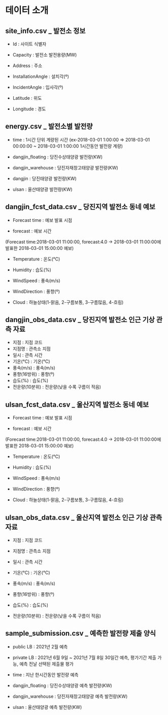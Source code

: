 # **데이터 소개**

## site_info.csv _ 발전소 정보

- Id : 사이트 식별자

- Capacity : 발전소 발전용량(MW)

- Address : 주소

- InstallationAngle : 설치각(º)

- IncidentAngle : 입사각(º)

- Latitude : 위도

- Longitude : 경도

## energy.csv _ 발전소별 발전량

- time : 1시간 단위 계량된 시간 (ex-2018-03-01 1:00:00 => 2018-03-01 00:00:00 ~ 2018-03-01 1:00:00 1시간동안 발전량 계량)

- dangjin_floating : 당진수상태양광 발전량(KW)

- dangjin_warehouse : 당진자재창고태양광 발전량(KW)

- dangjin : 당진태양광 발전량(KW)

- ulsan : 울산태양광 발전량(KW)

## dangjin_fcst_data.csv _ 당진지역 발전소 동네 예보

- Forecast time : 예보 발표 시점

- forecast : 예보 시간 

(Forecast time:2018-03-01 11:00:00, forecast:4.0 → 2018-03-01 11:00:00에 발표한 2018-03-01 15:00:00 예보)

- Temperature : 온도(℃)

- Humidity : 습도(%)

- WindSpeed : 풍속(m/s)

- WindDirection : 풍향(º)

- Cloud : 하늘상태(1-맑음, 2-구름보통, 3-구름많음, 4-흐림)

## dangjin_obs_data.csv _ 당진지역 발전소 인근 기상 관측 자료

- 지점 : 지점 코드
- 지점명 : 관측소 지점
- 일시 : 관측 시간
- 기온(°C) : 기온(°C)
- 풍속(m/s) : 풍속(m/s)
- 풍향(16방위) : 풍향(º)
- 습도(%) : 습도(%)
- 전운량(10분위) : 전운량(낮을 수록 구름이 적음)

## ulsan_fcst_data.csv _ 울산지역 발전소 동네 예보

- Forecast time : 예보 발표 시점

- forecast : 예보 시간 

(Forecast time:2018-03-01 11:00:00, forecast:4.0 → 2018-03-01 11:00:00에 발표한 2018-03-01 15:00:00 예보)

- Temperature : 온도(℃)

- Humidity : 습도(%)

- WindSpeed : 풍속(m/s)

- WindDirection : 풍향(º)

- Cloud : 하늘상태(1-맑음, 2-구름보통, 3-구름많음, 4-흐림)

## ulsan_obs_data.csv _ 울산지역 발전소 인근 기상 관측 자료

- 지점 : 지점 코드

- 지점명 : 관측소 지점

- 일시 : 관측 시간

- 기온(°C) : 기온(°C)

- 풍속(m/s) : 풍속(m/s)

- 풍향(16방위) : 풍향(º)

- 습도(%) : 습도(%)

- 전운량(10분위) : 전운량(낮을 수록 구름이 적음)

## sample_submission.csv _ 예측한 발전량 제출 양식

- public LB : 2021년 2월 예측

- private LB : 2021년 6월 9일 ~ 2021년 7월 8일 30일간 예측, 평가기간 제출 가능, 예측 전날 선택된 제출물 평가

- time : 지난 한시간동안 발전량 예측

- dangjin_floating : 당진수상태양광 예측 발전량(KW)

- dangjin_warehouse : 당진자재창고태양광 예측 발전량(KW)

- ulsan : 울산태양광 예측 발전량(KW)
